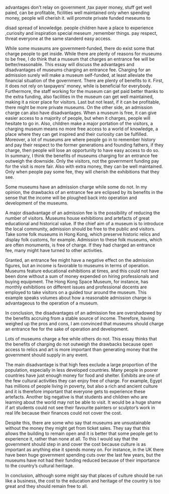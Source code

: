 advantages
don't relay on government ,tax payer money,
stuff get well paied, can be profitable, ficilities well maintained
only when spending money, people will cherish it.
will promote private funded meseums to 

disad
spread of knowledge.
people children have a place to experience ,curiosity and inspiration
special meseum ,remember things. pay respect, threat everyone at the same standerd
easy access.

While some museums are government-funded, there do exist some that charge people to get inside. While there are plenty of reasons for museums to be free, I do think that a museum that charges an entrance fee will be better/reasonable. This essay will discuss the advantages and disadvantages of museums charging an entrance fee.
Charging for an admission surely will make a museum self-funded, at least alleviate the financial situation of the government. There are plenty of benefits to it. First, it does not rely on taxpayers' money, while is beneficial for everybody. Furthermore, the staff working for the museum can get paid better thanks to the extra funding, also facilities in the museum can get well maintained, making it a nicer place for visitors. Last but not least, if it can be profitable, there might be more private museums.
On the other side, an admission charge can also have disadvantages. When a museum is free, it can give easier access to a majority of people, but when it charges, people will hesitate to go in. Also, children make a major portation of the visitors, a charging museum means no more free access to a world of knowledge, a place where they can get inspired and their curiosity can be fulfilled. Moreover, a lot of museums are where people go in to remember history and pay their respect to the former generations and founding fathers, if they charge, then people will lose an opportunity to have easy access to do so.
In summary, I think the benefits of museums charging for an entrance fee outweigh the downside. Only the visitors, not the government funding pay for the visit is more fair. Also with extra money, they can be well maintained.  Only when people pay some fee, they will cherish the exhibitions that they see.

Some museums have an admission charge while some do not. In my opinion, the drawbacks of an entrance fee are eclipsed by its benefits in the sense that the income will be ploughed back into operation and development of the museums.

A major disadvantage of an admission fee is the possibility of reducing the number of visitors. Museums house exhibitions and artefacts of great educational and historical value. If the chief aim of a museum is to introduce the local community, admission should be free to the public and visitors. Take some folk museums in Hong Kong, which preserve historic relics and display folk customs, for example. Admission to these folk museums, which are often monuments, is free of charge. If they had charged an entrance fee, many might have turned to other activities.

Granted, an entrance fee might have a negative effect on the admission figures, but an income is favorable to museums in terms of operation. Museums feature educational exhibitions at times, and this could not have been done without a sum of money expended on hiring professionals and buying equipment. The Hong Kong Space Museum, for instance, has monthly exhibitions on different issues and professional docents are employed to take visitors on a guided tour around the museum. This example speaks volumes about how a reasonable admission charge is advantageous to the operation of a museum.

In conclusion, the disadvantages of an admission fee are overshadowed by the benefits accruing from a stable source of income. Therefore, having weighed up the pros and cons, I am convinced that museums should charge an entrance fee for the sake of operation and development.


Lots of museums charge a fee while others do not. This essay thinks that the benefits of charging do not outweigh the drawbacks because open access to relics and art is more important than generating money that the government should supply in any event.

The main disadvantage is that high fees exclude a large proportion of the population, especially in less developed countries. Many people in poorer countries have just enough money for food and shelter. Exhibits are one of the few cultural activities they can enjoy free of charge. For example, Egypt has millions of people living in poverty, but also a rich and ancient culture and it is therefore important that everyone gets to experience these artefacts. Another big negative is that students and children who are learning about the world may not be able to visit. It would be a huge shame if art students could not see their favourite painters or sculptor’s work in real life because their finances could not cover the cost.

Despite this, there are some who say that museums are unsustainable without the money they might get from ticket sales. They say that this allows the building to remain open and it is better that some people get to experience it, rather than none at all. To this I would say that the government should step in and cover the cost because culture is as important as anything else it spends money on. For instance, in the UK there have been huge government spending cuts over the last few years, but the museums have not had their funding reduced because of their importance to the country’s cultural heritage.

In conclusion, although some might say that places of culture should be run like a business, the cost to the education and heritage of the country is too great and they should remain free to all.